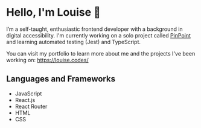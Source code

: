 # Hello, I'm Louise 🐷

I’m a self-taught, enthusiastic frontend developer with a background in digital accessibility. I'm currently working on a solo project called [PinPoint](https://github.com/louiseka/pinpoint) and learning automated testing (Jest) and TypeScript. 

You can visit my portfolio to learn more about me and the projects I've been working on: https://louise.codes/

## Languages and Frameworks
- JavaScript
- React.js
- React Router
- HTML
- CSS




<!--
**louiseka/louiseka** is a ✨ _special_ ✨ repository because its `README.md` (this file) appears on your GitHub profile.

Here are some ideas to get you started:

- 🔭 I’m currently working on ...
- 🌱 I’m currently learning ...
- 👯 I’m looking to collaborate on ...
- 🤔 I’m looking for help with ...
- 💬 Ask me about ...
- 📫 How to reach me: ...
- 😄 Pronouns: ...
- ⚡ Fun fact: ...
-->
